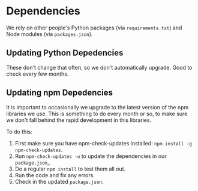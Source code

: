 Dependencies
============

We rely on other people's Python packages (via `requirements.txt`) and Node modules (via `packages.json`).

Updating Python Depedencies
---------------------------

These don't change that often, so we don't automatically upgrade.  Good to check every few months.

Updating npm Depedencies
------------------------ 

It is important to occasionally we upgrade to the latest version of the npm libraries we use. This is something to do every month or so, to make sure we don't fall behind the rapid development  in this libraries.  

To do this:
1. First make sure you have npm-check-updates installed: `npm install -g npm-check-updates`.
2. Run `npm-check-updates -u` to update the dependencies in our `package.json`,.
3. Do a regular `npm install` to test them all out.
4. Run the code and fix any errors.
5. Check in the updated `package.json`.
